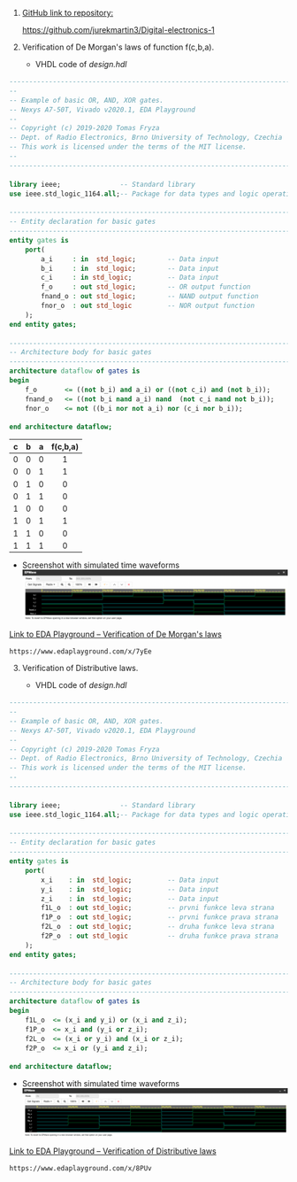 1. [GitHub link to repository:](https://github.com/jurekmartin3/Digital-electronics-1)
    
    https://github.com/jurekmartin3/Digital-electronics-1
2. Verification of De Morgan's laws of function f(c,b,a).

    - VHDL code of *design.hdl*

```vhdl
------------------------------------------------------------------------
--
-- Example of basic OR, AND, XOR gates.
-- Nexys A7-50T, Vivado v2020.1, EDA Playground
--
-- Copyright (c) 2019-2020 Tomas Fryza
-- Dept. of Radio Electronics, Brno University of Technology, Czechia
-- This work is licensed under the terms of the MIT license.
--
------------------------------------------------------------------------

library ieee;               -- Standard library
use ieee.std_logic_1164.all;-- Package for data types and logic operations

------------------------------------------------------------------------
-- Entity declaration for basic gates
------------------------------------------------------------------------
entity gates is
    port(
        a_i     : in  std_logic;        -- Data input
        b_i     : in  std_logic;        -- Data input
        c_i     : in std_logic;         -- Data input
        f_o     : out std_logic;        -- OR output function
        fnand_o : out std_logic;        -- NAND output function
        fnor_o  : out std_logic         -- NOR output function
    );
end entity gates;

------------------------------------------------------------------------
-- Architecture body for basic gates
------------------------------------------------------------------------
architecture dataflow of gates is
begin
    f_o       <= ((not b_i) and a_i) or ((not c_i) and (not b_i));
    fnand_o   <= ((not b_i nand a_i) nand  (not c_i nand not b_i));    
    fnor_o    <= not ((b_i nor not a_i) nor (c_i nor b_i));

end architecture dataflow;

```

| **c** | **b** |**a** | **f(c,b,a)** |
| :-: | :-: | :-: | :-: |
| 0 | 0 | 0 | 1 |
| 0 | 0 | 1 | 1 |
| 0 | 1 | 0 | 0 |
| 0 | 1 | 1 | 0 |
| 1 | 0 | 0 | 0 |
| 1 | 0 | 1 | 1 |
| 1 | 1 | 0 | 0 |
| 1 | 1 | 1 | 0 |

- Screenshot with simulated time waveforms
![Screenshot EDA Playground - De Morgan's Law](Images/DeMorgan.png)

[Link to EDA Playground – Verification of De Morgan's laws](https://www.edaplayground.com/x/7yEe)
    
    https://www.edaplayground.com/x/7yEe

3. Verification of Distributive laws.

    - VHDL code of *design.hdl*

```vhdl
------------------------------------------------------------------------
--
-- Example of basic OR, AND, XOR gates.
-- Nexys A7-50T, Vivado v2020.1, EDA Playground
--
-- Copyright (c) 2019-2020 Tomas Fryza
-- Dept. of Radio Electronics, Brno University of Technology, Czechia
-- This work is licensed under the terms of the MIT license.
--
------------------------------------------------------------------------

library ieee;               -- Standard library
use ieee.std_logic_1164.all;-- Package for data types and logic operations

------------------------------------------------------------------------
-- Entity declaration for basic gates
------------------------------------------------------------------------
entity gates is
    port(
        x_i    : in  std_logic;         -- Data input
        y_i    : in  std_logic;         -- Data input
        z_i    : in  std_logic;         -- Data input
        f1L_o  : out std_logic;         -- prvni funkce leva strana
        f1P_o  : out std_logic;         -- prvni funkce prava strana
        f2L_o  : out std_logic;         -- druha funkce leva strana
        f2P_o  : out std_logic          -- druha funkce prava strana
    );
end entity gates;

------------------------------------------------------------------------
-- Architecture body for basic gates
------------------------------------------------------------------------
architecture dataflow of gates is
begin
    f1L_o  <= (x_i and y_i) or (x_i and z_i);
    f1P_o  <= x_i and (y_i or z_i);
    f2L_o  <= (x_i or y_i) and (x_i or z_i);
    f2P_o  <= x_i or (y_i and z_i);

end architecture dataflow;

```
- Screenshot with simulated time waveforms
![Screenshot EDA Playground - Distributive Laws](Images/Distributive.png)

[Link to EDA Playground – Verification of Distributive laws](https://www.edaplayground.com/x/8PUv)
    
    https://www.edaplayground.com/x/8PUv
